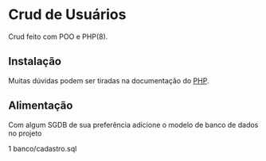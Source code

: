 # Crud de Usuários

Crud feito com POO e PHP(8).

## Instalação

Muitas dúvidas podem ser tiradas na documentação do [PHP](https://www.php.net/manual/pt_BR/index.php/).

## Alimentação

Com algum SGDB de sua preferência adicione o modelo de banco de dados no projeto 

1 banco/cadastro.sql
